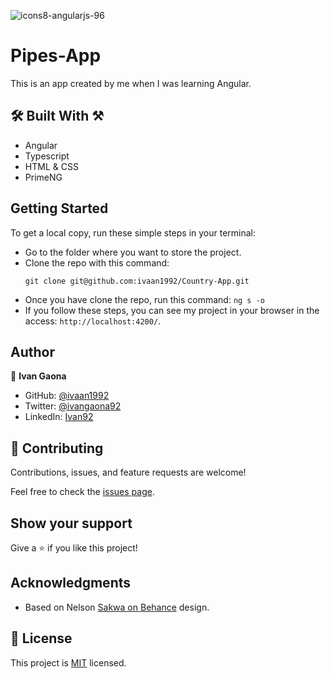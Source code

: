 ![icons8-angularjs-96](https://user-images.githubusercontent.com/73128809/184255177-1aeb7afb-62fd-425a-90ef-fdf8e17e0164.png)

# Pipes-App

This is an app created by me when I was learning Angular.


## 🛠️ Built With ⚒️

- Angular
- Typescript
- HTML & CSS
- PrimeNG

## Getting Started

To get a local copy, run these simple steps in your terminal:

- Go to the folder where you want to store the project.
- Clone the repo with this command: 
    ``` 
    git clone git@github.com:ivaan1992/Country-App.git 
    ```
- Once you have clone the repo, run this command: ` ng s -o `
- If you follow these steps, you can see my project in your browser in the access: `` http://localhost:4200/ ``.

## Author

👤 **Ivan Gaona**

- GitHub: [@ivaan1992](https://github.com/ivaan1992)
- Twitter: [@ivangaona92](https://twitter.com/ivangaona92)
- LinkedIn: [Ivan92](https://www.linkedin.com/in/ivan-linares-gaona/)


## 🤝 Contributing

Contributions, issues, and feature requests are welcome!

Feel free to check the [issues page](../../issues/).

## Show your support

Give a ⭐️ if you like this project!

## Acknowledgments

- Based on Nelson [Sakwa on Behance](https://www.behance.net/sakwadesignstudio) design.

## 📝 License

This project is [MIT](./MIT.md) licensed.
